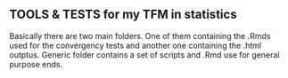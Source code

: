 ## TOOLS & TESTS for my TFM in statistics
Basically there are two main folders.
One of them containing the .Rmds used for the convergency tests and another one containing the .html outptus. 
Generic folder contains a set of scripts and .Rmd use for general purpose ends.
